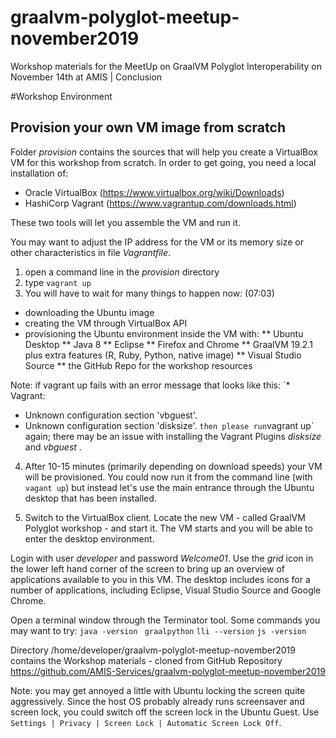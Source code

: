 # graalvm-polyglot-meetup-november2019
Workshop materials for the MeetUp on GraalVM Polyglot Interoperability on November 14th at AMIS | Conclusion

#Workshop Environment

## Provision your own VM image from scratch
Folder *provision* contains the sources that will help you create a VirtualBox VM for this workshop from scratch. In order to get going, you need a local installation of:
* Oracle VirtualBox (https://www.virtualbox.org/wiki/Downloads)
* HashiCorp Vagrant (https://www.vagrantup.com/downloads.html)

These two tools will let you assemble the VM and run it.

You may want to adjust the IP address for the VM or its memory size or other characteristics in file *Vagrantfile*.

1. open a command line in the *provision* directory
2. type `vagrant up`
3. You will have to wait for many things to happen now:
(07:03)
* downloading the Ubuntu image
* creating the VM through VirtualBox API
* provisioning the Ubuntu environment inside the VM with:
** Ubuntu Desktop
** Java 8
** Eclipse
** Firefox and Chrome
** GraalVM 19.2.1 plus extra features (R, Ruby, Python, native image)
** Visual Studio Source
** the GitHub Repo for the workshop resources 

Note: if vagrant up fails with an error message that looks like this:
`* Vagrant:
* Unknown configuration section 'vbguest'.
* Unknown configuration section 'disksize'.
`
then please run `vagrant up` again; there may be an issue with installing the Vagrant Plugins *disksize* and *vbguest* .

4. After 10-15 minutes (primarily depending on download speeds) your VM will be provisioned. You could now run it from the command line (with `vagant up`) but instead let's use the main entrance through the Ubuntu desktop that has been installed.

5. Switch to the VirtualBox client. Locate the new VM - called GraalVM Polyglot workshop - and start it. 
The VM starts and you will be able to enter the desktop environment.

Login with user *developer* and password *Welcome01*.
Use the *grid* icon in the lower left hand corner of the screen to bring up an overview of applications available to you in this VM. 
The desktop includes icons for a number of applications, including Eclipse, Visual Studio Source and Google Chrome.   

Open a terminal window through the Terminator tool. Some commands you may want to try:
`java -version `
`graalpython`
`lli --version`
`js -version`

Directory /home/developer/graalvm-polyglot-meetup-november2019 contains the Workshop materials - cloned from GitHub Repository https://github.com/AMIS-Services/graalvm-polyglot-meetup-november2019 

Note: you may get annoyed a little with Ubuntu locking the screen quite aggressively. Since the host OS probably already runs screensaver and screen lock, you could switch off the screen lock in the Ubuntu Guest. Use `Settings | Privacy | Screen Lock | Automatic Screen Lock Off`. 
